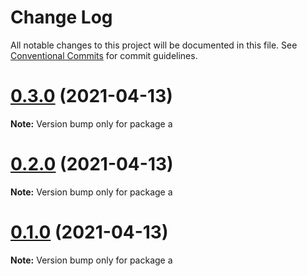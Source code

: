 # Change Log

All notable changes to this project will be documented in this file.
See [Conventional Commits](https://conventionalcommits.org) for commit guidelines.

# [0.3.0](https://github.com/boris-remo/lerna-playground/compare/v0.2.0...v0.3.0) (2021-04-13)

**Note:** Version bump only for package a





# [0.2.0](https://github.com/boris-remo/lerna-playground/compare/v0.1.0...v0.2.0) (2021-04-13)

**Note:** Version bump only for package a





# [0.1.0](https://github.com/boris-remo/lerna-playground/compare/v0.0.1...v0.1.0) (2021-04-13)

**Note:** Version bump only for package a
